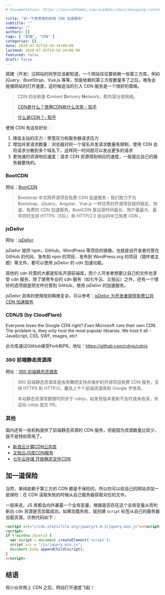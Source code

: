 ```yaml
---
# Documentation: https://sourcethemes.com/academic/docs/managing-content/

title: "说一下我常用的前端 CDN 加速服务"
subtitle: ""
summary: ""
authors: []
tags: [ "前端", "CDN" ]
categories: []
date: 2020-07-02T19:58:34+08:00
lastmod: 2020-07-02T19:58:34+08:00
featured: false
draft: false
---
```


搭建（开发）过网站的同学应该都知道，一个网站往往要依赖一些第三方库，例如 jQuery、BootStrap、Vue.js 等等，但是依赖的第三方库数量多了之后，难免会拖慢网站的打开速度，这时候适当的引入 CDN 服务是一个很好的策略。

> CDN 的全称是 **C**ontent **D**elivery **N**etwork，即内容分发网络。
>
> [CDN是什么？使用CDN有什么优势 - 知乎](https://www.zhihu.com/question/36514327)
>
> [什么是CDN？- 知乎](https://www.zhihu.com/question/37353035)

使用 CDN 有这些好处：
1. 降低主站的压力：带宽压力和服务器请求压力
2. 增加并发请求数量：浏览器对同一个域名并发请求数量有限制，使用 CDN 会将请求分散到多个域名下，这样同一时间就可以发出更多的请求
3. 更快速的资源响应速度：请求 CDN 资源得到响应的速度，一般是比自己的服务器要快的。


### BootCDN

网址：[BootCDN](https://www.bootcdn.cn/)

> Bootstrap 中文网开源项目免费 CDN 加速服务 - 我们致力于为 Bootstrap、jQuery、Angular、Vue.js 一样优秀的开源项目提供稳定、快速、免费的 CDN 加速服务。BootCDN 是运营时间最长、用户量最大、最早同时支持 HTTPS（SSL）和 HTTP/2.0 协议的中立免费 CDN 。

### jsDelivr

网址：[jsDelivr](https://cdn.jsdelivr.net/)

jsDelivr 提供 npm，GitHub，WordPress 等项目的镜像。也就是说开发者托管在 GitHub 的代码、发布到 npm 的项目、发布到 WordPress.org 的项目（插件或主题）等文件，都可以使用 jsDelivr 的 cdn 加速功能。

其他的 cdn 托管的大都是知名开源前端库，而个人开发者想要让自己的文件也享受 cdn 服务，除了使用专业的 cdn 服务（如七牛云、又拍云）之外，还有一个很好的选项就是把文件托管到 GitHub，使用 jsDelivr 的加速服务。

jsDelivr 具体的使用规则略微复杂，可以参考：[jsDelivr 为开发者提供免费公共 CDN 加速服务](https://blog.csdn.net/larpland/article/details/101349605)

### CDNJS (by CloudFlare)

Everyone loves the Google CDN right? Even Microsoft runs their own CDN.
The problem is, they only host the most popular libraries.
We host it all - JavaScript, CSS, SWF, images, etc!

此仓库通过GitHub接受Fork和PR。地址：https://github.com/cdnjs/cdnjs

### 360 前端静态资源库

网址：[360 前端静态资源库](https://cdn.baomitu.com/)

> 360 前端静态资源库是由奇舞团支持并维护的开源项目免费 CDN 服务，支持 HTTPS 和 HTTP/2，囊括上千个前端资源库和 Google 字体库。
>
> 本站静态资源库数据均同步于 cdnjs，如发现版本更新不及时或未收录，欢迎向 cdnjs 提交 PR。


### 其他

国内还有一些机构提供了前端静态资源的 CDN 服务，但是因为资源数量比较少，就不是特别常用了。

+ [新浪云计算CDN公共库](http://lib.sinaapp.com/)
+ [又拍云JS库CDN服务](http://jscdn.upai.com/)
+ [七牛云存储 开放静态文件CDN](http://www.staticfile.org/)


## 加一道保险

当然，单纯依赖于第三方的 CDN 都是不保险的，所以你可以给自己的网站添加一层保险：在 CDN 读取失败的时候从自己服务器获取对应的文件。

一般来说，JS 库都会向外暴露一个全局变量，根据是否存在这个全局变量从而判断出 cdn 资源是否加载成功。如果加载失败，就创建 `script` 标签从自己的服务器加载资源。示例代码如下：

```html
<script src="//cdn.staticfile.org/jquery/1.8.3/jquery.min.js"></script>
<script>
if (!window.jQuery) {
  var script = document.createElement('script');
  script.src = "/js/jquery.min.js";
  document.body.appendChild(script);
}
</script>
```

## 结语

祝小伙伴用上 CDN 之后，网站打开速度飞起！
